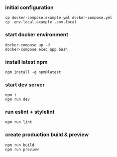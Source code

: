 ### initial configuration 

```shell
cp docker-compose.example.yml docker-compose.yml
cp .env.local.example .env.local
```

### start docker environment
```shell
docker-compose up -d
docker-compose exec app bash
```
### install latest npm
```shell
npm install -g npm@latest
```

### start dev server
```shell
npm i
npm run dev
```

### run eslint + stylelint
```shell
npm run lint
```

### create production build & preview
```shell
npm run build
npm run preview
```
